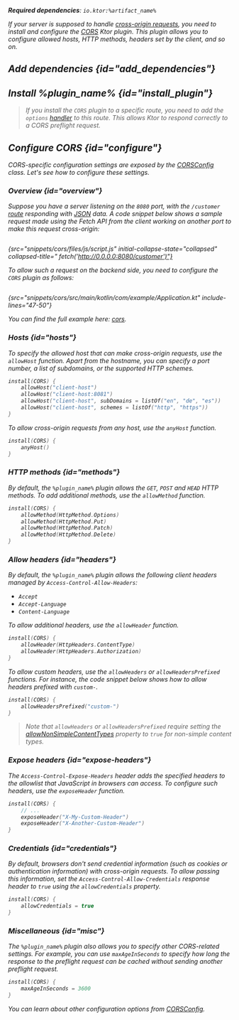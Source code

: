 [//]: # (title: CORS)

<show-structure for="chapter" depth="2"/>

<var name="artifact_name" value="ktor-server-cors"/>
<var name="package_name" value="io.ktor.server.plugins.cors"/>
<var name="plugin_name" value="CORS"/>

<tldr>
<p>
<b>Required dependencies</b>: <code>io.ktor:%artifact_name%</code>
</p>
<var name="example_name" value="cors"/>
<include from="lib.topic" element-id="download_example"/>
<include from="lib.topic" element-id="native_server_supported"/>
</tldr>

If your server is supposed to handle [cross-origin requests](https://developer.mozilla.org/en-US/docs/Web/HTTP/CORS),
you need to install and configure
the [CORS](https://api.ktor.io/ktor-server/ktor-server-plugins/ktor-server-cors/io.ktor.server.plugins.cors.routing/-c-o-r-s.html)
Ktor plugin. This plugin allows you to configure allowed hosts, HTTP methods, headers set by the client, and so on.

## Add dependencies {id="add_dependencies"}

<include from="lib.topic" element-id="add_ktor_artifact_intro"/>
<include from="lib.topic" element-id="add_ktor_artifact"/>

## Install %plugin_name% {id="install_plugin"}

<include from="lib.topic" element-id="install_plugin"/>
<include from="lib.topic" element-id="install_plugin_route"/>

> If you install the `CORS` plugin to a specific route, you need to add
the `options` [handler](server-routing.md#define_route) to this route. This allows Ktor to respond correctly to a CORS
preflight request.

## Configure CORS {id="configure"}

CORS-specific configuration settings are exposed by
the [CORSConfig](https://api.ktor.io/ktor-server/ktor-server-plugins/ktor-server-cors/io.ktor.server.plugins.cors/-c-o-r-s-config/index.html)
class. Let's see how to configure these settings.

### Overview {id="overview"}

Suppose you have a server listening on the `8080` port, with the `/customer` [route](server-routing.md) responding
with [JSON](server-serialization.md#send_data) data. A code snippet below shows a sample request made using the Fetch API from
the client working on another port to make this request cross-origin:

```javascript
```

{src="snippets/cors/files/js/script.js" initial-collapse-state="collapsed" collapsed-title="
fetch('http://0.0.0.0:8080/customer')"}

To allow such a request on the backend side, you need to configure the `CORS` plugin as follows:

```kotlin
```

{src="snippets/cors/src/main/kotlin/com/example/Application.kt" include-lines="47-50"}

You can find the full example
here: [cors](https://github.com/ktorio/ktor-documentation/tree/%ktor_version%/codeSnippets/snippets/cors).

### Hosts {id="hosts"}

To specify the allowed host that can make cross-origin requests, use the `allowHost` function. Apart from the hostname,
you can specify a port number, a list of subdomains, or the supported HTTP schemes.

```kotlin
install(CORS) {
    allowHost("client-host")
    allowHost("client-host:8081")
    allowHost("client-host", subDomains = listOf("en", "de", "es"))
    allowHost("client-host", schemes = listOf("http", "https"))
}
```

To allow cross-origin requests from any host, use the `anyHost` function.

```kotlin
install(CORS) {
    anyHost()
}
```

### HTTP methods {id="methods"}

By default, the `%plugin_name%` plugin allows the `GET`, `POST` and `HEAD` HTTP methods. To add additional methods, use
the `allowMethod` function.

```kotlin
install(CORS) {
    allowMethod(HttpMethod.Options)
    allowMethod(HttpMethod.Put)
    allowMethod(HttpMethod.Patch)
    allowMethod(HttpMethod.Delete)
}
```

### Allow headers {id="headers"}

By default, the `%plugin_name%` plugin allows the following client headers managed by `Access-Control-Allow-Headers`:

* `Accept`
* `Accept-Language`
* `Content-Language`

To allow additional headers, use the `allowHeader` function.

```kotlin
install(CORS) {
    allowHeader(HttpHeaders.ContentType)
    allowHeader(HttpHeaders.Authorization)
}
```

To allow custom headers, use the `allowHeaders` or `allowHeadersPrefixed` functions. For instance, the code snippet
below shows how to allow headers prefixed with `custom-`.

```kotlin
install(CORS) {
    allowHeadersPrefixed("custom-")
}
```

> Note that `allowHeaders` or `allowHeadersPrefixed` require setting
the [allowNonSimpleContentTypes](https://api.ktor.io/ktor-server/ktor-server-plugins/ktor-server-cors/io.ktor.server.plugins.cors/-c-o-r-s-config/allow-non-simple-content-types.html)
property to `true` for non-simple content types.

### Expose headers {id="expose-headers"}

The `Access-Control-Expose-Headers` header adds the specified headers to the allowlist that JavaScript in browsers can
access.
To configure such headers, use the `exposeHeader` function.

```kotlin
install(CORS) {
    // ...
    exposeHeader("X-My-Custom-Header")
    exposeHeader("X-Another-Custom-Header")
}
```

### Credentials {id="credentials"}

By default, browsers don't send credential information (such as cookies or authentication information) with cross-origin
requests. To allow passing this information, set the `Access-Control-Allow-Credentials` response header to `true` using
the `allowCredentials` property.

```kotlin
install(CORS) {
    allowCredentials = true
}
```

### Miscellaneous {id="misc"}

The `%plugin_name%` plugin also allows you to specify other CORS-related settings. For example, you can
use `maxAgeInSeconds` to specify how long the response to the preflight request can be cached without sending another
preflight request.

```kotlin
install(CORS) {
    maxAgeInSeconds = 3600
}
```

You can learn about other configuration options
from [CORSConfig](https://api.ktor.io/ktor-server/ktor-server-plugins/ktor-server-cors/io.ktor.server.plugins.cors/-c-o-r-s-config/index.html).